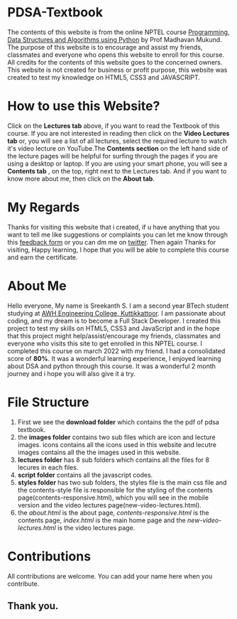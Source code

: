 # PDSA-Textbook
The contents of this website is from the online NPTEL course [Programming, Data Structures and Algorithms using Python](https://onlinecourses.nptel.ac.in/noc22_cs70/preview "NTPEL site link") by Prof Madhavan Mukund. The purpose of this website is to encourage and assist my friends, classmates and everyone who opens this website to enroll for this course. All credits for the contents of this website goes to the concerned owners. This website is not created for business or profit purpose, this website was created to test my knowledge on HTML5, CSS3 and JAVASCRIPT.
            
# How to use this Website?
Click on the __Lectures tab__ above, if you want to read the Textbook of this course. If you are not interested in reading then click on the __Video Lectures tab__ or, you will see a list of all lectures, select the required lecture to watch it's video lecture on YouTube.The __Contents section__ on the left hand side of the lecture pages will be helpful for surfing through the pages if you are using a desktop or laptop. If you are using your smart phone, you will see a __Contents tab__ , on the top, right next to the Lectures tab. And if you want to know more about me, then click on the __About tab__.
                
# My Regards
Thanks for visiting this website that i created, if u have anything that you want to tell me like suggestions or complaints you can let me know through this [feedback form](https://forms.gle/MVSLdKgr3GGgMqiK9 "feedback form") or you can dm me on [twitter](https://www.twitter.com/_Sreekanth_S_/ "my twitter profile"). Then again Thanks for visiting, Happy learning, I hope that you will be able to complete this course and earn the certificate.

# About Me
Hello everyone, My name is Sreekanth S. I am a second year BTech student studying at [AWH Engineering College, Kuttikkattoor](https://awhengg.org/ "AWH Engineering College"). I am passionate about coding, and my dream is to become a Full Stack Developer. I created this project to test my skills on HTML5, CSS3 and JavaScript and in the hope that this project might help/assist/encourage my friends, classmates and everyone who visits this site to get enrolled in this NPTEL course. I completed this course on march 2022 with my friend. I had a consolidated score of __80%__. It was a wonderful learning experience, I enjoyed learning about DSA and python through this course. It was a wonderful 2 month journey and i hope you will also give it a try.
    
# File Structure
1) First we see the __download folder__ which contains the the pdf of pdsa textbook. 
2) the __images folder__ contains two sub files which are icon and lecture images. icons contains all the icons used in this website and lecutre images contains all the the images used in this website.
3) __lectures folder__ has 8 sub folders which contains all the files for 8 lecures in each files.
4) __script folder__ contains all the javascript codes.
5) __styles folder__ has two sub folders, the styles file is the main css file and the contents-style file is responsible for the styling of the contents page(contents-responsive.html), which you will see in the mobile version and the video lectures page(new-video-lectures.html).
6) the _about.html_ is the about page, _contents-responsive.html_ is the contents page, _index.html_ is the main home page and the _new-video-lectures.html_ is the video lectures page.

# Contributions
All contributions are welcome. You can add your name here when you contribute.

## Thank you.